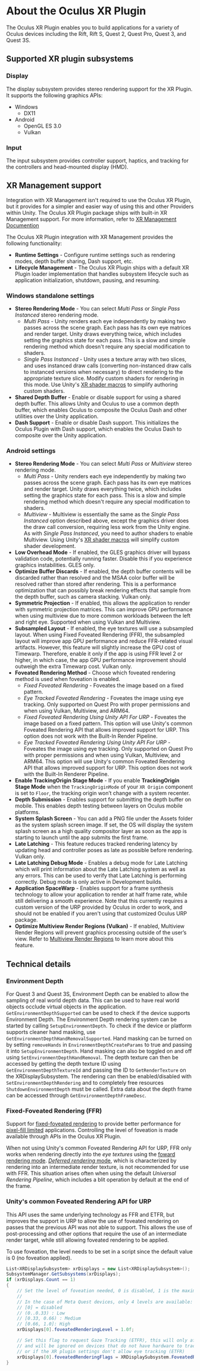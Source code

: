 # About the Oculus XR Plugin

The Oculus XR Plugin enables you to build applications for a variety of Oculus devices including the Rift, Rift S, Quest 2, Quest Pro, Quest 3, and Quest 3S.

## Supported XR plugin subsystems

### Display

The display subsystem provides stereo rendering support for the XR Plugin. It supports the following graphics APIs:

* Windows
    * DX11
* Android
    * OpenGL ES 3.0
    * Vulkan

### Input

The input subsystem provides controller support, haptics, and tracking for the controllers and head-mounted display (HMD).

## XR Management support

Integration with XR Management isn't required to use the Oculus XR Plugin, but it provides for a simpler and easier way of using this and other Providers within Unity. The Oculus XR Plugin package ships with built-in XR Management support. For more information, refer to [XR Management Documention](https://docs.unity3d.com/Packages/com.unity.xr.management@latest)

The Oculus XR Plugin integration with XR Management provides the following functionality:

* **Runtime Settings** - Configure runtime settings such as rendering modes, depth buffer sharing, Dash support, etc.
* **Lifecycle Management** - The Oculus XR Plugin ships with a default XR Plugin loader implementation that handles subsystem lifecycle such as application initialization, shutdown, pausing, and resuming.

### Windows standalone settings

* **Stereo Rendering Mode** - You can select *Multi Pass* or *Single Pass Instanced* stereo rendering mode.
    * *Multi Pass* - Unity renders each eye independently by making two passes across the scene graph. Each pass has its own eye matrices and render target. Unity draws everything twice, which includes setting the graphics state for each pass. This is a slow and simple rendering method which doesn't require any special modification to shaders.
    * *Single Pass Instanced* - Unity uses a texture array with two slices, and uses instanced draw calls (converting non-instanced draw calls to instanced versions when necessary) to direct rendering to the appropriate texture slice. Modify custom shaders for rendering in this mode. Use Unity's [XR shader macros](xref:SinglePassInstancing) to simplify authoring custom shaders.
* **Shared Depth Buffer** - Enable or disable support for using a shared depth buffer. This allows Unity and Oculus to use a common depth buffer, which enables Oculus to composite the Oculus Dash and other utilities over the Unity application.
* **Dash Support** - Enable or disable Dash support. This initializes the Oculus Plugin with Dash support, which enables the Oculus Dash to composite over the Unity application.

### Android settings

* **Stereo Rendering Mode** - You can select *Multi Pass* or *Multiview* stereo rendering mode.
    * *Multi Pass* - Unity renders each eye independently by making two passes across the scene graph. Each pass has its own eye matrices and render target. Unity draws everything twice, which includes setting the graphics state for each pass. This is a slow and simple rendering method which doesn't require any special modification to shaders.
    * *Multiview* - Multiview is essentially the same as the *Single Pass Instanced* option described above, except the graphics driver does the draw call conversion, requiring less work from the Unity engine. As with *Single Pass Instanced*, you need to author shaders to enable Multiview. Using Unity's [XR shader macros](xref:SinglePassInstancing) will simplify custom shader development.
* **Low Overhead Mode** - If enabled, the GLES graphics driver will bypass validation code, potentially running faster. Disable this if you experience graphics instabilities. GLES only.
* **Optimize Buffer Discards** - If enabled, the depth buffer contents will be discarded rather than resolved and the MSAA color buffer will be resolved rather than stored after rendering. This is a performance optimization that can possibly break rendering effects that sample from the depth buffer, such as camera stacking. Vulkan only.
* **Symmetric Projection** - If enabled, this allows the application to render with symmetric projection matrices. This can improve GPU performance when using multiview due to more common workloads between the left and right eye. Supported when using Vulkan and Multiview.
* **Subsampled Layout** - If enabled, the eye textures will use a subsampled layout. When using Fixed Foveated Rendering (FFR), the subsampled layout will improve app GPU performance and reduce FFR-related visual artifacts. However, this feature will slightly increase the GPU cost of Timewarp. Therefore, enable it only if the app is using FFR level 2 or higher, in which case, the app GPU performance improvement should outweigh the extra Timewarp cost. Vulkan only.
* **Foveated Rendering Method** - Choose which foveated rendering method is used when foveation is enabled.
    * *Fixed Foveated Rendering* - Foveates the image based on a fixed pattern.
    * *Eye Tracked Foveated Rendering* - Foveates the image using eye tracking. Only supported on Quest Pro with proper permissions and when using Vulkan, Multiview, and ARM64.
    * *Fixed Foveated Rendering Using Unity API For URP* - Foveates the image based on a fixed pattern. This option will use Unity's common Foveated Rendering API that allows improved support for URP. This option does not work with the Built-In Render Pipeline.
    * *Eye Tracked Foveated Rendering Using Unity API For URP* - Foveates the image using eye tracking. Only supported on Quest Pro with proper permissions and when using Vulkan, Multiview, and ARM64. This option will use Unity's common Foveated Rendering API that allows improved support for URP. This option does not work with the Built-In Renderer Pipeline.
* **Enable TrackingOrigin Stage Mode** - If you enable **TrackingOrigin Stage Mode** when the `TrackingOriginMode` of your `XR Origin` component is set to `Floor`, the tracking origin won’t change with a system recenter.
* **Depth Submission** - Enables support for submitting the depth buffer on mobile. This enables depth testing between layers on Oculus mobile platforms.
* **System Splash Screen** - You can add a PNG file under the Assets folder as the system splash screen image. If set, the OS will display the system splash screen as a high quality compositor layer as soon as the app is starting to launch until the app submits the first frame.
* **Late Latching** - This feature reduces tracked rendering latency by updating head and controller poses as late as possible before rendering. Vulkan only.
* **Late Latching Debug Mode** - Enables a debug mode for Late Latching which will print information about the Late Latching system as well as any errors. This can be used to verify that Late Latching is performing correctly. Debug mode is only active in Development builds.
* **Application SpaceWarp** - Enables support for a frame synthesis technology to allow your application to render at half frame rate, while still delivering a smooth experience. Note that this currently requires a custom version of the URP provided by Oculus in order to work, and should not be enabled if you aren't using that customized Oculus URP package.
* **Optimize Multiview Render Regions (Vulkan)** - If enabled, Multiview Render Regions will prevent graphics processing outside of the user’s view. Refer to [Multiview Render Regions](https://docs.unity3d.com/6000.1/Documentation/Manual/xr-multiview-render-regions.html) to learn more about this feature.

## Technical details

### Environment Depth

For Quest 3 and Quest 3S, Environment Depth can be enabled to allow the sampling of real world depth data. This can be used to have real world objects occlude virtual objects in the application. `GetEnvironmentDepthSupported` can be used to check if the device supports Environment Depth. The Environment Depth rendering system can be started by calling `SetupEnvironmentDepth`. To check if the device or platform supports cleaner hand masking, use `GetEnvironmentDepthHandRemovalSupported`. Hand masking can be turned on by setting `removeHands` in `EnvironmentDepthCreateParams` to true and passing it into `SetupEnvironmentDepth`. Hand masking can also be toggled on and off using `SetEnvironmentDepthHandRemoval`. The depth texture can then be accessed by getting the depth texture ID using `GetEnvironmentDepthTextureId` and passing the ID to `GetRenderTexture` on the XRDisplaySubsystem. The rendering can then be enabled/disabled with `SetEnvironmentDepthRendering` and to completely free resources `ShutdownEnvironmentDepth` must be called. Extra data about the depth frame can be accessed through `GetEnvironmentDepthFrameDesc`.

### Fixed-Foveated Rendering (FFR)

Support for [fixed-foveated rendering](https://developer.oculus.com/documentation/quest/latest/concepts/mobile-ffr/) to provide better performance for [pixel-fill limited](https://en.wikipedia.org/wiki/Fillrate) applications. Controlling the level of foveation is made available through APIs in the Oculus XR Plugin.

When not using Unity's common Foveated Rendering API for URP, FFR only works when rendering directly into the *eye textures* using the [foward rendering mode](https://docs.unity3d.com/Manual/RenderTech-ForwardRendering.html).  [*Deferred rendering* mode](https://docs.unity3d.com/Manual/RenderTech-DeferredShading.html), which is characterized by rendering into an intermediate render texture, is not recommended for use with FFR. This situation arises often when using the default *Universal Rendering Pipeline*, which includes a blit operation by default at the end of the frame.

### Unity's common Foveated Rendering API for URP

This API uses the same underlying technology as FFR and ETFR, but improves the support in URP to allow the use of foveated rendering on passes that the previous API was not able to support. This allows the use of post-processing and other options that require the use of an intermediate render target, while still allowing foveated rendering to be applied.

To use foveation, the level needs to be set in a script since the default value is 0 (no foveation applied).

```c#
List<XRDisplaySubsystem> xrDisplays = new List<XRDisplaySubsystem>();
SubsystemManager.GetSubsystems(xrDisplays);
if (xrDisplays.Count == 1)
{
    // Set the level of foveation needed, 0 is disabled, 1 is the maximum foveation
    //
    // In the case of Meta Quest devices, only 4 levels are available:
    // [0] = disabled
    // (0..0.33) : Low
    // [0.33, 0.66) : Medium
    // [0.66, 1.0]: High
    xrDisplays[0].foveatedRenderingLevel = 1.0f;

    // Set this flag to request Gaze Tracking (ETFR), this will only affect Quest Pro
    // and will be ignored on devices that do not have hardware to track eye movement
    // or if the XR plugin settings don't allow eye tracking (ETFR)
    xrDisplays[0].foveatedRenderingFlags = XRDisplaySubsystem.FoveatedRenderingFlags.GazeAllowed;
}
```
